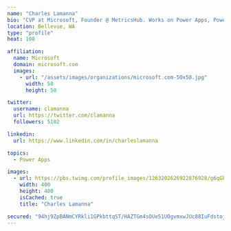 ```yaml
---
name: "Charles Lamanna"
bio: "CVP at Microsoft, Founder @ MetricsHub. Works on Power Apps, Power Automate, Power Virtual Agent, Common Data Service and Dynamics 365."
location: Bellevue, WA
type: "profile"
heat: 108

affiliation:
  name: Microsoft
  domain: microsoft.com
  images:
    - url: "/assets/images/organizations/microsoft.com-50x50.jpg"
      width: 50
      height: 50

twitter:
  username: clamanna
  url: https://twitter.com/clamanna
  followers: 5102

linkedin:
  url: https://www.linkedin.com/in/charleslamanna

topics:
  - Power Apps

images:
  - url: https://pbs.twimg.com/profile_images/1263202626922876928/g6qGbHZ-_400x400.jpg
    width: 400
    height: 400
    isCached: true
    title: "Charles Lamanna"

secured: "94hj9ZpBANmCYRkli1GPkbttqST/HAZTGm4sOUe51UOgvmxwJUc88IuFdstojmJvtP/Qc7zsWeBp1kLyLny6j72vrzhNtayRX0eULfg6Ni+3SSJl9aG95WppxO70/w16ScdjtORI5rsVtr4yi3M9y4Cdh2uVo3Q/DG2uoGd6r7OUlH7SHeT33tMJIkJCZRaUglEszuKfW6lRFfVqY/4I+AFR2zDcwJH3o52a1y4j2ExRLnwzDJiIZL7phYlEL08l/2stBH3ksaCdifBjzgqS9fHqx7uKJy+sV1gkgWo5p4DXXHyZA6hIFoV0iocXwkhyAcF2lkwZYUMIqpZV3+JBJHzukFc3P92q5UObp2CXVUQyDRts+pM61XI1BlVtAFUFwrigTorGwIFQK1777n2L3g==;fASUBDT9cThWrYseIl2YYA=="
---
```


